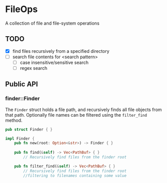 # FileOps
A collection of file and file-system operations

## TODO
 - [x] find files recursively from a specified directory
 - [ ] search file contents for \<search pattern\>
    - [ ] case insensitive/sensitive search
    - [ ] regex search

## Public API
### finder::Finder
The `Finder` struct holds a file path, and recursively finds all file objects from that path. Optionally file names can be filtered using the `filter_find` method.

```rust
pub struct Finder { }

impl Finder {
    pub fn new(root: Option<&str>) -> Finder { }
    
    pub fn find(&self) -> Vec<PathBuf> { }
        // Recursively find files from the finder root

    pub fn filter_find(&self) -> Vec<PathBuf> { }
        // Recursively find files from the finder root
        //filtering to filenames containing some value
```
